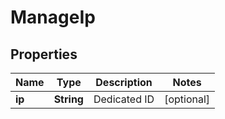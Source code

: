 
# ManageIp

## Properties
Name | Type | Description | Notes
------------ | ------------- | ------------- | -------------
**ip** | **String** | Dedicated ID |  [optional]



